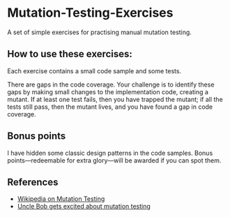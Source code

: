 # Mutation-Testing-Exercises

A set of simple exercises for practising manual mutation testing.

## How to use these exercises:

Each exercise contains a small code sample and some tests.

There are gaps in the code coverage. Your challenge is to identify these gaps by making small changes to the implementation code, creating a mutant. If at least one test fails, then you have trapped the mutant; if all the tests still pass, then the mutant lives, and you have found a gap in code coverage.

## Bonus points

I have hidden some classic design patterns in the code samples. Bonus points—redeemable for extra glory—will be awarded if you can spot them.

## References

* [Wikipedia on Mutation Testing](https://en.wikipedia.org/wiki/Mutation_testing)
* [Uncle Bob gets excited about mutation testing](http://blog.cleancoder.com/uncle-bob/2016/06/10/MutationTesting.html)
